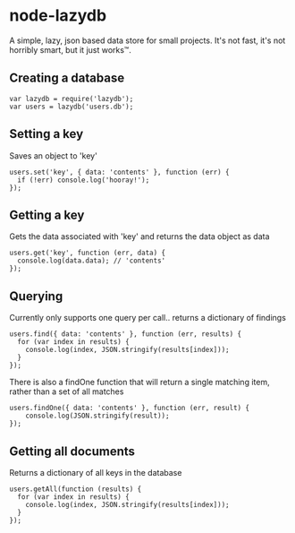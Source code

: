 node-lazydb
===========

A simple, lazy, json based data store for small projects. It's not fast, it's not horribly smart, but it just works™.

Creating a database
-------------------
	var lazydb = require('lazydb');
	var users = lazydb('users.db');

Setting a key
-------------
Saves an object to 'key'

	users.set('key', { data: 'contents' }, function (err) {
	  if (!err) console.log('hooray!');
	});

Getting a key
-------------
Gets the data associated with 'key' and returns the data object as data

	users.get('key', function (err, data) {
	  console.log(data.data); // 'contents'
	});

Querying
--------
Currently only supports one query per call.. returns a dictionary of findings

	users.find({ data: 'contents' }, function (err, results) {
      for (var index in results) {
        console.log(index, JSON.stringify(results[index]));
      }
	});

There is also a findOne function that will return a single matching item, rather than a set of all matches

    users.findOne({ data: 'contents' }, function (err, result) {
        console.log(JSON.stringify(result));
    });

Getting all documents
---------------------
Returns a dictionary of all keys in the database

	users.getAll(function (results) {
      for (var index in results) {
        console.log(index, JSON.stringify(results[index]));
      }
	});
